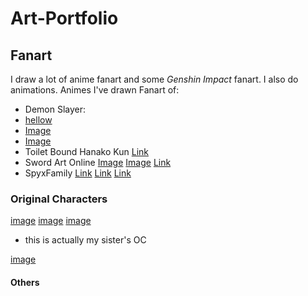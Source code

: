 # Art-Portfolio
## Fanart
I draw a lot of anime fanart and some _Genshin Impact_ fanart. I also do animations.
Animes I've drawn Fanart of:
- Demon Slayer:
- [hellow](https://drive.google.com/file/d/1ImCW3lwV1LeBIllVCB9CR1C-n7XKgGru/view?usp=sharing)
- [Image](https://drive.google.com/file/d/1ugjCrYsIsYLDT9Hb8eaD7_bX5V2AOgGU/view?usp=sharing)
- [Image](https://drive.google.com/file/d/1YRSCyqaAxfyZBSObffpT8EyaM0rZctLy/view?usp=sharing)
- Toilet Bound Hanako Kun
[Link](https://youtu.be/Anl0JWMoWCQ)
- Sword Art Online
[Image](https://photos.google.com/photo/AF1QipMRR-c7yi1rMBZIphLSocRMSEXrPTOjQKlh6w3k)
[Image](https://photos.google.com/photo/AF1QipMwK37Y6B9MIVIFFodZbs1TveSxlNyr7HIqNV7u)
[Link](https://youtu.be/nLFQdcMeZ_k)
- SpyxFamily
[Link](https://youtu.be/pO6YLdVRd_g)
[Link](https://youtu.be/D9iCrxKuh9Y)
[Link](https://youtu.be/qwMBH066Uug)
### Original Characters
[image](https://drive.google.com/file/d/17TLTZoGXG0WN_kirRT9GcEi7C8qUf1gL/view?usp=sharing)
[image](https://drive.google.com/file/d/1B4-QNYScedYA4v2qbrd09d58YLDfpX69/view?usp=sharing)
[image](https://drive.google.com/file/d/1z_oLWR-q9C6FRqTP1Rw8dJMOT60Lc80Z/view?usp=sharing)
- this is actually my sister's OC

[image](https://drive.google.com/file/d/18e--M5jCEpT3mn_apaLyxidIQ70A0bGv/view?usp=sharing)
#### Others

